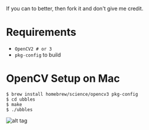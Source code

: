 If you can to better, then fork it and don't give me credit.

Requirements
======
* `OpenCV2 # or 3`
* `pkg-config` to build

OpenCV Setup on Mac
======
`$ brew install homebrew/science/opencv3 pkg-config`  
`$ cd ubbles`  
`$ make`  
`$ ./ubbles`  

![alt tag](http://i.imgur.com/P4wEKau.png)
